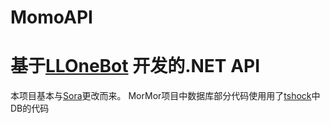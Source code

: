 # MomoAPI
# 基于[LLOneBot](https://github.com/LLOneBot/LLOneBot) 开发的.NET API
本项目基本与[Sora](https://github.com/Hoshikawa-Kaguya/Sora)更改而来。
MorMor项目中数据库部分代码使用用了[tshock](https://github.com/Pryaxis/TShock)中DB的代码
